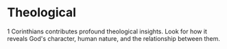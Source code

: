 # Theological

1 Corinthians contributes profound theological insights. Look for how it reveals God's character, human nature, and the relationship between them.

